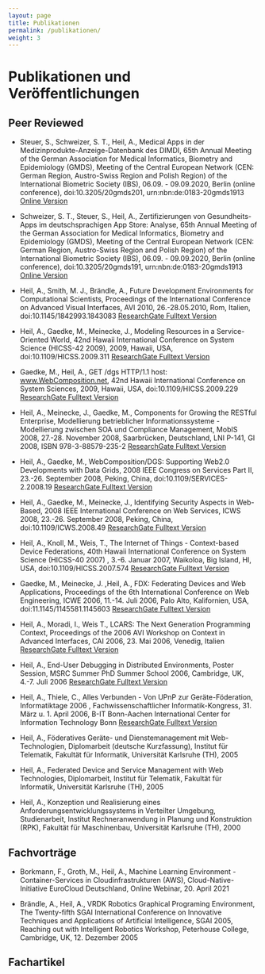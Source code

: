 ```yaml
---
layout: page
title: Publikationen
permalink: /publikationen/
weight: 3
---
```


# Publikationen und Veröffentlichungen

## Peer Reviewed

- Steuer, S., Schweizer, S. T., Heil, A., Medical Apps in der Medizinprodukte-Anzeige-Datenbank des DIMDI, 65th Annual Meeting of the German Association for Medical Informatics, Biometry and Epidemiology (GMDS), Meeting of the Central European Network (CEN: German Region, Austro-Swiss Region and Polish Region) of the International Biometric Society (IBS), 06.09. - 09.09.2020, Berlin (online conference), doi:10.3205/20gmds201, urn:nbn:&#8203;de:0183-20gmds1913 
[Online Version](https://www.egms.de/static/en/meetings/gmds2020/20gmds201.shtml)

- Schweizer, S. T., Steuer, S., Heil, A., Zertifizierungen von Gesundheits-Apps im deutschsprachigen App Store: Analyse, 65th Annual Meeting of the German Association for Medical Informatics, Biometry and Epidemiology (GMDS), Meeting of the Central European Network (CEN: German Region, Austro-Swiss Region and Polish Region) of the International Biometric Society (IBS), 06.09. - 09.09.2020, Berlin (online conference), doi:10.3205/20gmds191, urn:nbn:&#8203;de:0183-20gmds1913
[Online Version](https://www.egms.de/static/en/meetings/gmds2020/20gmds191.shtml)

- Heil, A., Smith, M. J., Brändle, A., Future Development Environments for Computational Scientists, Proceedings of the International Conference on Advanced Visual Interfaces, AVI 2010, 26.-28.05.2010, Rom, Italien, doi:10.1145/1842993.1843083 
[ResearchGate Fulltext Version](https://www.researchgate.net/publication/220944677_Future_development_environments_for_computational_scientists)

- Heil, A., Gaedke, M., Meinecke, J., Modeling Resources in a Service-Oriented World, 42nd Hawaii International Conference on System Science (HICSS-42 2009), 2009, Hawaii, USA, doi:10.1109/HICSS.2009.311
[ResearchGate Fulltext Version](https://www.researchgate.net/publication/221183080_Modeling_Resources_in_a_Service-Oriented_World)

- Gaedke, M., Heil, A., GET /dgs HTTP/1.1 host: www.WebComposition.net, 42nd Hawaii International Conference on System Sciences, 2009, Hawaii, USA, doi:10.1109/HICSS.2009.229
[ResearchGate Fulltext Version](https://www.researchgate.net/publication/224373384_GET_dgs_HTTP11_host_wwwWebCompositionnet)

- Heil, A., Meinecke, J., Gaedke, M., Components for Growing the RESTful Enterprise, Modellierung betrieblicher Informationssysteme - Modellierung zwischen SOA und Compliance Management, MobIS 2008, 27.-28. November 2008, Saarbrücken, Deutschland, LNI P-141, GI 2008, ISBN 978-3-88579-235-2
[ResearchGate Fulltext Version](https://www.researchgate.net/publication/221149463_Components_for_Growing_the_RESTful_Enterprise)

- Heil, A., Gaedke, M., WebComposition/DGS: Supporting Web2.0 Developments with Data Grids, 2008 IEEE Congress on Services Part II, 23.-26. September 2008, Peking, China, doi:10.1109/SERVICES-2.2008.19
[ResearchGate Fulltext Version](https://www.researchgate.net/publication/224357727_WebCompositionDGS_Supporting_Web20_Developments_with_Data_Grids)

- Heil, A., Gaedke, M., Meinecke, J., Identifying Security Aspects in Web-Based, 2008 IEEE International Conference on Web Services, ICWS 2008, 23.-26. September 2008, Peking, China, doi:10.1109/ICWS.2008.49
[ResearchGate Fulltext Version](https://www.researchgate.net/publication/https://www.researchgate.net/publication/221587540_Identifying_Security_Aspects_in_Web-Based_Federations)

- Heil, A., Knoll, M., Weis, T., The Internet of Things - Context-based Device Federations, 40th Hawaii International Conference on System Science (HICSS-40 2007) , 3.-6. Januar 2007, Waikoloa, Big Island, HI, USA, doi:10.1109/HICSS.2007.574
[ResearchGate Fulltext Version](https://www.researchgate.net/publication/221183896_The_Internet_of_Things_-_Context-based_Device_Federations)

- Gaedke, M., Meinecke, J. ,Heil, A., FDX: Federating Devices and Web Applications, Proceedings of the 6th International Conference on Web Engineering, ICWE 2006, 11.-14. Juli 2006, Palo Alto, Kalifornien, USA, doi:11.1145/1145581.1145603 
[ResearchGate Fulltext Version](https://www.researchgate.net/publication/220940378_FDX_federating_devices_and_web_applications)

- Heil, A., Moradi, I., Weis T., LCARS: The Next Generation Programming Context, Proceedings of the 2006 AVI Workshop on Context in Advanced Interfaces, CAI 2006, 23. Mai 2006, Venedig, Italien 
[ResearchGate Fulltext Version](https://www.researchgate.net/publication/220945154_LCARS_the_next_generation_programming_context)

- Heil, A., End-User Debugging in Distributed Environments, Poster Session, MSRC Summer PhD Summer School 2006, Cambridge, UK, 4.-7. Juli 2006
[ResearchGate Fulltext Version](https://www.researchgate.net/publication/351633854_End-User_Debugging_in_Distributed_Environments)

- Heil, A., Thiele, C., Alles Verbunden - Von UPnP zur Geräte-Föderation, Informatiktage 2006 , Fachwissenschaftlicher Informatik-Kongress, 31. März u. 1. April 2006, B-IT Bonn-Aachen International Center for Information Technology Bonn
[ResearchGate Fulltext Version](https://www.researchgate.net/publication/221388579_Alles_Verbunden_-_Von_UPnP_zur_Gerate-Foderation)

- Heil, A., Föderatives Geräte- und Dienstemanagement mit Web-Technologien, Diplomarbeit (deutsche Kurzfassung), Institut für Telematik, Fakultät für Informatik, Universität Karlsruhe (TH), 2005

- Heil, A., Federated Device and Service Management with Web Technologies, Diplomarbeit, Institut für Telematik, Fakultät für Informatik, Universität Karlsruhe (TH), 2005

- Heil, A., Konzeption und Realisierung eines Anforderungsentwicklungssystems in Verteilter Umgebung, Studienarbeit, Institut Rechneranwendung in Planung und Konstruktion (RPK), Fakultät für Maschinenbau, Universität Karlsruhe (TH), 2000

## Fachvorträge

- Borkmann, F., Groth, M., Heil, A., Machine Learning Environment - Container-Services in Cloudinfrastrukturen (AWS), Cloud-Native-Initiative EuroCloud Deutschland, Online Webinar, 20. April 2021

- Brändle, A., Heil, A., VRDK Robotics Graphical Programing Environment, The Twenty-fifth SGAI International Conference on Innovative Techniques and Applications of Artificial Intelligence, SGAI 2005, Reaching out with Intelligent Robotics Workshop, Peterhouse College, Cambridge, UK, 12. Dezember 2005

## Fachartikel